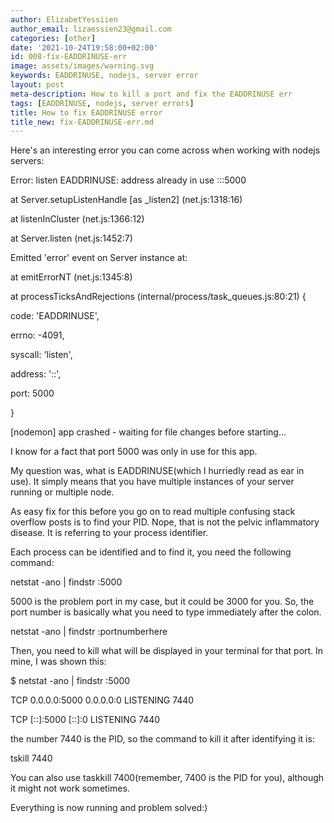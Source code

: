 ```yaml
---
author: ElizabetYessiien
author_email: lizaessien23@gmail.com
categories: [other]
date: '2021-10-24T19:58:00+02:00'
id: 008-fix-EADDRINUSE-err
image: assets/images/warning.svg
keywords: EADDRINUSE, nodejs, server error
layout: post
meta-description: How to kill a port and fix the EADDRINUSE err
tags: [EADDRINUSE, nodejs, server errors]
title: How to fix EADDRINUSE error
title_new: fix-EADDRINUSE-err.md
---
```




Here's an interesting error you can come across when working with nodejs servers:



Error: listen EADDRINUSE: address already in use :::5000



at Server.setupListenHandle [as \_listen2] (net.js:1318:16)



at listenInCluster (net.js:1366:12)



at Server.listen (net.js:1452:7)



Emitted 'error' event on Server instance at:



at emitErrorNT (net.js:1345:8)



at processTicksAndRejections (internal/process/task\_queues.js:80:21) {



code: 'EADDRINUSE',



errno: -4091,



syscall: 'listen',



address: '::',



port: 5000



}



[nodemon] app crashed - waiting for file changes before starting...



I know for a fact that port 5000 was only in use for this app.



My question was, what is EADDRINUSE(which I hurriedly read as ear in use). It simply means that you have multiple instances of your server running or multiple node.



As easy fix for this before you go on to read multiple confusing stack overflow posts is to find your PID. Nope, that is not the pelvic inflammatory disease. It is referring to your process identifier.



Each process can be identified and to find it, you need the following command:



netstat -ano | findstr :5000



5000 is the problem port in my case, but it could be 3000 for you. So, the port number is basically what you need to type immediately after the colon.



netstat -ano | findstr :portnumberhere



Then, you need to kill what will be displayed in your terminal for that port. In mine, I was shown this:



$ netstat -ano | findstr :5000



TCP 0.0.0.0:5000 0.0.0.0:0 LISTENING 7440



TCP [::]:5000 [::]:0 LISTENING 7440



the number 7440 is the PID, so the command to kill it after identifying it is:



tskill 7440



You can also use taskkill 7400(remember, 7400 is the PID for you), although it might not work sometimes.



Everything is now running and problem solved:)
